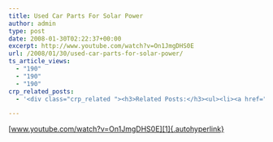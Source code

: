```yaml
---
title: Used Car Parts For Solar Power
author: admin
type: post
date: 2008-01-30T02:22:37+00:00
excerpt: http://www.youtube.com/watch?v=On1JmgDHS0E
url: /2008/01/30/used-car-parts-for-solar-power/
ts_article_views:
  - "190"
  - "190"
  - "190"
crp_related_posts:
  - '<div class="crp_related "><h3>Related Posts:</h3><ul><li><a href="https://scdhub.org/2017/12/25/wastewater-treatment-and-biosolids-management/"    ><img src="https://scdhub.org/wp-content/uploads/2017/12/wastewater-treatment-and-biosoli-150x150.jpg" alt="Wastewater treatment and Biosolids management" title="Wastewater treatment and Biosolids management" width="150" height="150" class="crp_thumb crp_featured" /><span class="crp_title">Wastewater treatment and Biosolids management</span></a></li><li><a href="https://scdhub.org/2018/01/06/household-and-neighborhood-sanitation-infrastructures-excreta-wastewater-disposal-in-developing-countries/"    ><img src="https://scdhub.org/wp-content/plugins/contextual-related-posts/default.png" alt="Household and neighborhood Sanitation Infrastructures: Excreta, wastewater disposal in developing countries" title="Household and neighborhood Sanitation Infrastructures: Excreta, wastewater disposal in developing countries" width="150" height="150" class="crp_thumb crp_default" /><span class="crp_title">Household and neighborhood Sanitation&hellip;</span></a></li><li><a href="https://scdhub.org/2017/05/18/unemployed-transform-used-tires-into-shoes-at-detroit-treads/"    ><img src="https://scdhub.org/wp-content/uploads/2017/05/unemployed-transform-used-tires-into-shoes-at-detroit-treads-150x150.jpg" alt="Empowered Transform Used Tires Into Shoes At Detroit Treads" title="Empowered Transform Used Tires Into Shoes At Detroit Treads" width="150" height="150" class="crp_thumb crp_featured" /><span class="crp_title">Empowered Transform Used Tires Into Shoes At Detroit Treads</span></a></li><li><a href="https://scdhub.org/2017/10/14/parts-needed-for-a-hand-pump-water-well-the-tent-well-part-one/"    ><img src="https://scdhub.org/wp-content/uploads/2017/10/https-www-youtube-com-watch-v-rohrdorgbue-150x150.jpg" alt="Parts Needed For A Hand Pump Water Well. The Tent Well. Part One." title="Parts Needed For A Hand Pump Water Well. The Tent Well. Part One." width="150" height="150" class="crp_thumb crp_featured" /><span class="crp_title">Parts Needed For A Hand Pump Water Well. The Tent&hellip;</span></a></li><li><a href="https://scdhub.org/2017/09/13/sbirt-drug-and-alcohol-screening-and-support/"    ><img src="https://scdhub.org/wp-content/uploads/2017/09/sbirt-drug-and-alcohol-screening-150x150.jpg" alt="SBIRT drug and alcohol screening and support" title="SBIRT drug and alcohol screening and support" width="150" height="150" class="crp_thumb crp_featured" /><span class="crp_title">SBIRT drug and alcohol screening and support</span></a></li><li><a href="https://scdhub.org/2017/10/21/conventional-primary-wastewater-treatment/"    ><img src="https://scdhub.org/wp-content/uploads/2017/10/conventional-primary-wastewater-treatment-150x150.jpg" alt="conventional primary wastewater treatment" title="conventional primary wastewater treatment" width="150" height="150" class="crp_thumb crp_featured" /><span class="crp_title">conventional primary wastewater treatment</span></a></li></ul><div class="crp_clear"></div></div>'

---
```

[www.youtube.com/watch?v=On1JmgDHS0E][1]{.autohyperlink}

 [1]: http://www.youtube.com/watch?v=On1JmgDHS0E